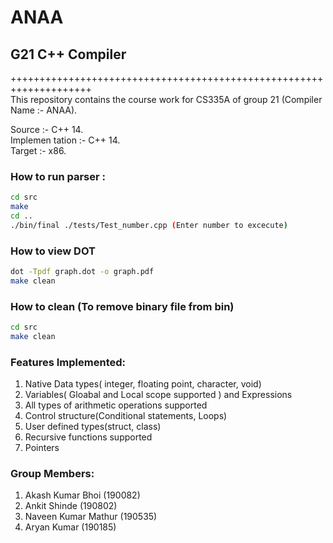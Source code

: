 # ANAA
## G21 C++ Compiler
++++++++++++++++++++++++++++++++++++++++++++++++++++++++++++++++++++ <br/>
This repository contains the course work for CS335A of group 21 (Compiler Name :- ANAA).

Source :- C++ 14. <br/>
Implemen  tation :- C++ 14. <br/>
Target :- x86. <br/>

### How to run parser :
```bash
cd src
make
cd ..
./bin/final ./tests/Test_number.cpp (Enter number to excecute)
```
### How to view DOT
```bash
dot -Tpdf graph.dot -o graph.pdf
make clean
```

### How to clean (To remove binary file from bin)
```bash
cd src
make clean
```

### Features Implemented:
1. Native Data types( integer, floating point, character, void)
2. Variables( Gloabal and Local scope supported ) and Expressions 
3. All types of arithmetic operations supported
4. Control structure(Conditional statements, Loops)
5. User defined types(struct, class)
6. Recursive functions supported
7. Pointers


### Group Members:<br /> 
1. Akash Kumar Bhoi (190082)<br />
2. Ankit Shinde (190802)<br />
3. Naveen Kumar Mathur (190535)<br />
4. Aryan Kumar (190185)